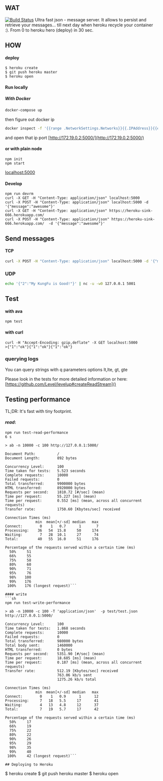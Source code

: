 ## WAT

[![Build Status](https://travis-ci.org/syzer/heroku-logger.svg?branch=master)](https://travis-ci.org/syzer/heroku-logger)
Ultra fast json - message server.
It allows to persist and retrieve your messages... till next day when heroku recycle your container :).
From 0 to heroku hero (deploy) in 30 sec.

## HOW

#### deploy
```
$ heroku create
$ git push heroku master
$ heroku open
```

#### Run locally
##### With Docker
```bash
docker-compose up
```

then figure out docker ip
```bash
docker inspect -f '{{range .NetworkSettings.Networks}}{{.IPAddress}}{{end}}' heroku-logger_default
```
and open that ip port [http://172.19.0.2:5000/](http://172.19.0.2:5000/)


#### or with plain node
```
npm init
npm start
```
[localhost:5000](localhost:5000)

#### Develop
```
npm run devrm 
curl -X GET -H "Content-Type: application/json" localhost:5000
curl -X POST -H "Content-Type: application/json" localhost:5000 -d '{"message":"awesome"}'
curl -X GET -H "Content-Type: application/json" https://heroku-sink-666.herokuapp.com/
curl -X POST -H "Content-Type: application/json" https://heroku-sink-666.herokuapp.com/  -d '{"message":"awesome"}'
```

## Send messages
#### TCP 
```bash
curl -X POST -H "Content-Type: application/json" localhost:5000 -d '{"message":"awesome"}'
```

### UDP
```bash
echo '{"2":"My KungFu is Good!"}' | nc -u -w0 127.0.0.1 5001
```

## Test

#### with ava
```
npm test
```

#### with curl
```
curl -H "Accept-Encoding: gzip,deflate" -X GET localhost:5000
>{"1":"ok"}{"1":"ok"}{"1":"ok"}
```

### querying logs
You can query strings with q parameters
options lt,lte, gt, gte

Please look in the tests for more detailed information or here:
[https://github.com/Level/levelup#createReadStream]()


## Testing performance
TL;DR: It's fast with tiny footprint.

#### *read*:
```
npm run test-read-performance                                                                                                                                 6 s

> ab -n 10000 -c 100 http://127.0.0.1:5000/

Document Path:          /
Document Length:        892 bytes

Concurrency Level:      100
Time taken for tests:   5.523 seconds
Complete requests:      10000
Failed requests:        0
Total transferred:      9900000 bytes
HTML transferred:       8920000 bytes
Requests per second:    1810.72 [#/sec] (mean)
Time per request:       55.227 [ms] (mean)
Time per request:       0.552 [ms] (mean, across all concurrent requests)
Transfer rate:          1750.60 [Kbytes/sec] received

Connection Times (ms)
              min  mean[+/-sd] median   max
Connect:        0    1   0.7      1       7
Processing:    36   54  15.8     50     174
Waiting:        7   28  10.1     27      74
Total:         40   55  16.0     51     176

Percentage of the requests served within a certain time (ms)
  50%     51
  66%     55
  75%     58
  80%     60
  90%     71
  95%     76
  98%    100
  99%    176
 100%    176 (longest request)```

#### write
```sh
npm run test-write-performance

> ab -n 10000 -c 100 -T 'application/json'  -p test/test.json http://127.0.0.1:5000/

Concurrency Level:      100
Time taken for tests:   1.868 seconds
Complete requests:      10000
Failed requests:        0
Total transferred:      980000 bytes
Total body sent:        1460000
HTML transferred:       0 bytes
Requests per second:    5351.90 [#/sec] (mean)
Time per request:       18.685 [ms] (mean)
Time per request:       0.187 [ms] (mean, across all concurrent requests)
Transfer rate:          512.19 [Kbytes/sec] received
                        763.06 kb/s sent
                        1275.26 kb/s total

Connection Times (ms)
              min  mean[+/-sd] median   max
Connect:        0    1   0.9      1      12
Processing:     7   18   5.5     17      41
Waiting:        4   13   4.8     12      37
Total:          7   19   5.7     17      42

Percentage of the requests served within a certain time (ms)
  50%     17
  66%     19
  75%     22
  80%     22
  90%     26
  95%     29
  98%     35
  99%     40
 100%     42 (longest request)```

## Deploying to Heroku

```
$ heroku create
$ git push heroku master
$ heroku open
```
